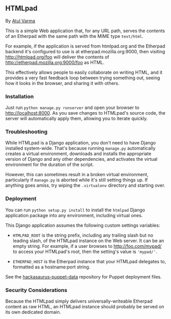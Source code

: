 ## HTMLpad ##

By [Atul Varma][]

This is a simple Web application that, for any URL path, serves the
contents of an Etherpad with the same path with the MIME type
`text/html`.

For example, if the application is served from htmlpad.org and the
Etherpad backend it's configured to use is at
etherpad.mozilla.org:9000, then visiting http://htmlpad.org/foo
will deliver the contents of http://etherpad.mozilla.org:9000/foo as
HTML.

This effectively allows people to easily collaborate on writing HTML,
and it provides a very fast feedback loop between trying something
out, seeing how it looks in the browser, and sharing it with others.

### Installation ###

Just run `python manage.py runserver` and open your browser to [http://localhost:8000](http://localhost:8000). As you save changes to HTMLpad's source code, the server will automatically apply them, allowing you to iterate quickly.

### Troubleshooting ###

While HTMLpad is a Django application, you don't need to have Django installed system-wide. That's because running `manage.py` automatically creates a virtual environment, downloads and installs the appropriate version of Django and any other dependencies, and activates the virtual environment for the duration of the script.

However, this can sometimes result in a broken virtual environment, particularly if `manage.py` is aborted while it's still setting things up. If anything goes amiss, try wiping the `.virtualenv` directory and starting over.

### Deployment ###

You can run `python setup.py install` to install the `htmlpad` Django application package into any environment, including virtual ones.

This Django application assumes the following custom settings variables:

* `HTMLPAD_ROOT` is the string prefix, including any trailing slash but no leading slash, of the HTMLpad instance on the Web server. It can be an empty string. For example, if a user browses to http://foo.com/mypad/ to access your HTMLpad's root, then the setting's value is `'mypad/'`.

* `ETHERPAD_HOST` is the Etherpad instance that your HTMLpad delegates to, formatted as a hostname:port string.

See the [hackasaurus-puppet-data][] repository for Puppet deployment files.

### Security Considerations ###

Because the HTMLpad simply delivers universally-writeable Etherpad content as raw HTML, an HTMLpad instance should probably be served on its own dedicated domain.

  [hackasaurus-puppet-data]: https://github.com/toolness/hackasaurus-puppet-data
  [Atul Varma]: http://toolness.com
